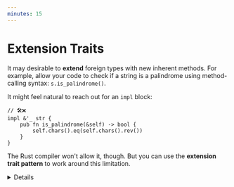 ```yaml
---
minutes: 15
---
```


# Extension Traits

It may desirable to **extend** foreign types with new inherent methods. For
example, allow your code to check if a string is a palindrome using
method-calling syntax: `s.is_palindrome()`.

It might feel natural to reach out for an `impl` block:

```rust,compile_fail
// 🛠️❌
impl &'_ str {
    pub fn is_palindrome(&self) -> bool {
        self.chars().eq(self.chars().rev())
    }
}
```

The Rust compiler won't allow it, though. But you can use the **extension trait
pattern** to work around this limitation.

<details>

- Start by explaining the terminology.

  A Rust item (be it a trait or a type) is referred to as:

  - **foreign**, if it isn't defined in the current crate
  - **local**, if it is defined in the current crate

  The distinction has significant implications for
  [coherence and orphan rules][1], as we'll get a chance to explore in this
  section of the course.

- Compile the example to show the compiler error that's emitted.

  Highlight how the compiler error message nudges you towards the extension
  trait pattern.

- Explain how many type-system restrictions in Rust aim to prevent _ambiguity_.

  What would happen if you were allowed to define new inherent methods on
  foreign types? Different crates in your dependency tree might end up defining
  different methods on the same foreign type with the same name.

  As soon as there is room for ambiguity, there must be a way to disambiguate.
  If disambiguation happens implicitly, it can lead to suprising or otherwise
  unexpected behavior. If disambiguation happens explicitly, it can increase the
  cognitive load on developers who are reading your code.

  Furthermore, every time a crate defines a new inherent method on a foreign
  type, it may cause compilation errors in _your_ code, as you may be forced to
  introduce explicit disambiguation.

  Rust has decided to avoid the issue altogether by forbidding the definition of
  new inherent methods on foreign types.

</details>

[1]: https://doc.rust-lang.org/stable/reference/items/implementations.html#r-items.impl.trait.orphan-rule
